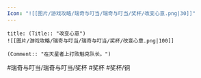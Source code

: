 ```yaml
---
Icon: "![[图片/游戏攻略/瑞奇与叮当/瑞奇与叮当/奖杯/改变心意.png|30]]"
---
```

```ad-common-bronze-trophy
title: (Title:: "改变心意")
![[图片/游戏攻略/瑞奇与叮当/瑞奇与叮当/奖杯/改变心意.png|100]]

(Comment:: "在灭星者上打败魁克队长。")
```

#瑞奇与叮当/瑞奇与叮当/奖杯 #奖杯 #奖杯/铜

